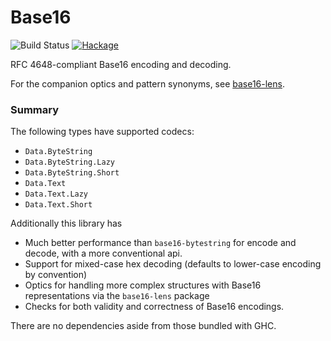 # Base16

![Build Status](https://github.com/emilypi/base16/workflows/Haskell-CI/badge.svg)
[![Hackage](https://img.shields.io/hackage/v/base16.svg)](https://hackage.haskell.org/package/base16)

RFC 4648-compliant Base16 encoding and decoding.

For the companion optics and pattern synonyms, see [base16-lens](https://hackage.haskell.org/package/base16-lens).

### Summary

The following types have supported codecs:

- `Data.ByteString`
- `Data.ByteString.Lazy`
- `Data.ByteString.Short`
- `Data.Text`
- `Data.Text.Lazy`
- `Data.Text.Short`

Additionally this library has

- Much better performance than `base16-bytestring` for encode and decode, with a more conventional api.
- Support for mixed-case hex decoding (defaults to lower-case encoding by convention)
- Optics for handling more complex structures with Base16 representations via the `base16-lens` package
- Checks for both validity and correctness of Base16 encodings.

There are no dependencies aside from those bundled with GHC.
